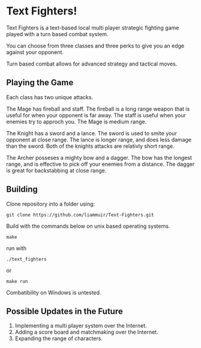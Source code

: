 # Text Fighters!

Text Fighters is a text-based local multi player strategic fighting game played with a turn based combat system.

You can choose from three classes and three perks to give you an edge against your opponent. 

Turn based combat allows for advanced strategy and tactical moves.

## Playing the Game

Each class has two unique attacks. 

The Mage has fireball and staff. The fireball is a long range weapon that is useful for when your opponent is far away.
The staff is useful when your enemies try to approch you. The Mage is medium range.

The Knight has a sword and a lance. The sword is used to smite your opponent at close range. The lance is longer range, 
and does less damage than the sword. Both of the knights attacks are relativly short range.

The Archer posseses a mighty bow and a dagger. The bow has the longest range, and is effective to pick off your enemies
from a distance. The dagger is great for backstabbing at close range. 

## Building

Clone repository into a folder using:
```shell
git clone https://github.com/liammuir/Text-Fighters.git
```

Build with the commands below on unix based operating systems.

```shell
make
```
run with

```shell
./text_fighters
```
or

```shell
make run
```

Combatibility on Windows is untested.

## Possible Updates in the Future

1. Implementing a multi player system over the Internet.
2. Adding a score board and matchmaking over the Internet.
3. Expanding the range of characters.
